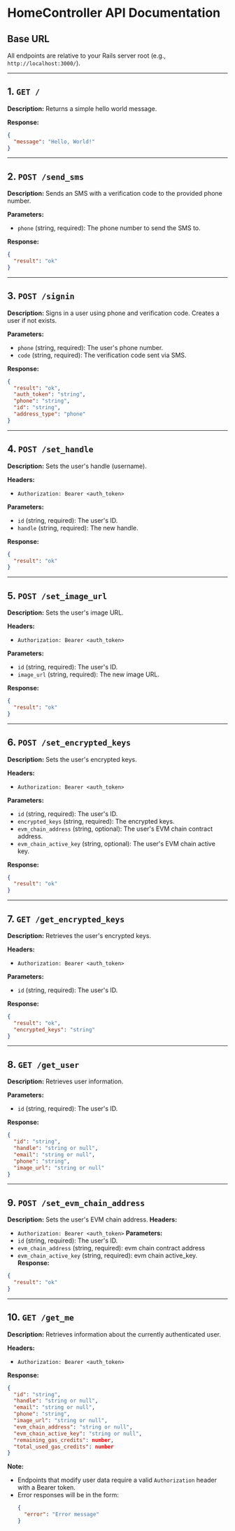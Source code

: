 # HomeController API Documentation

## Base URL

All endpoints are relative to your Rails server root (e.g., `http://localhost:3000/`).

---

## 1. `GET /`

**Description:**
Returns a simple hello world message.

**Response:**
```json
{
  "message": "Hello, World!"
}
```

---

## 2. `POST /send_sms`

**Description:**
Sends an SMS with a verification code to the provided phone number.

**Parameters:**
- `phone` (string, required): The phone number to send the SMS to.

**Response:**
```json
{
  "result": "ok"
}
```

---

## 3. `POST /signin`

**Description:**
Signs in a user using phone and verification code. Creates a user if not exists.

**Parameters:**
- `phone` (string, required): The user's phone number.
- `code` (string, required): The verification code sent via SMS.

**Response:**
```json
{
  "result": "ok",
  "auth_token": "string",
  "phone": "string",
  "id": "string",
  "address_type": "phone"
}
```

---

## 4. `POST /set_handle`

**Description:**
Sets the user's handle (username).

**Headers:**
- `Authorization: Bearer <auth_token>`

**Parameters:**
- `id` (string, required): The user's ID.
- `handle` (string, required): The new handle.

**Response:**
```json
{
  "result": "ok"
}
```

---

## 5. `POST /set_image_url`

**Description:**
Sets the user's image URL.

**Headers:**
- `Authorization: Bearer <auth_token>`

**Parameters:**
- `id` (string, required): The user's ID.
- `image_url` (string, required): The new image URL.

**Response:**
```json
{
  "result": "ok"
}
```

---

## 6. `POST /set_encrypted_keys`

**Description:**
Sets the user's encrypted keys.

**Headers:**
- `Authorization: Bearer <auth_token>`

**Parameters:**
- `id` (string, required): The user's ID.
- `encrypted_keys` (string, required): The encrypted keys.
- `evm_chain_address` (string, optional): The user's EVM chain contract address.
- `evm_chain_active_key` (string, optional): The user's EVM chain active key.

**Response:**
```json
{
  "result": "ok"
}
```

---

## 7. `GET /get_encrypted_keys`

**Description:**
Retrieves the user's encrypted keys.

**Headers:**
- `Authorization: Bearer <auth_token>`

**Parameters:**
- `id` (string, required): The user's ID.

**Response:**
```json
{
  "result": "ok",
  "encrypted_keys": "string"
}
```

---

## 8. `GET /get_user`

**Description:**
Retrieves user information.

**Parameters:**
- `id` (string, required): The user's ID.

**Response:**
```json
{
  "id": "string",
  "handle": "string or null",
  "email": "string or null",
  "phone": "string",
  "image_url": "string or null"
}
```

---

## 9. `POST /set_evm_chain_address`
**Description:**
Sets the user's EVM chain address.
**Headers:**
- `Authorization: Bearer <auth_token>`
**Parameters:**
- `id` (string, required): The user's ID.
- `evm_chain_address` (string, required): evm chain contract address
- `evm_chain_active_key` (string, required): evm chain active_key.
**Response:**
```json
{
  "result": "ok"
}
```

---

## 10. `GET /get_me`

**Description:**
Retrieves information about the currently authenticated user.

**Headers:**
- `Authorization: Bearer <auth_token>`

**Response:**
```json
{
  "id": "string",
  "handle": "string or null",
  "email": "string or null",
  "phone": "string",
  "image_url": "string or null",
  "evm_chain_address": "string or null",
  "evm_chain_active_key": "string or null",
  "remaining_gas_credits": number,
  "total_used_gas_credits": number
}
```

**Note:**
- Endpoints that modify user data require a valid `Authorization` header with a Bearer token.
- Error responses will be in the form:
  ```json
  {
    "error": "Error message"
  }
  ```